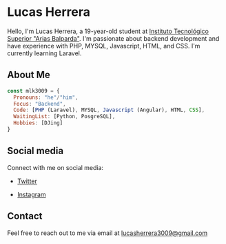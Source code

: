 # Lucas Herrera

Hello, I'm Lucas Herrera, a 19-year-old student at [Instituto Tecnológico Superior "Arias Balparda"](https://its.utu.edu.uy/). I'm passionate about backend development and have experience with PHP, MYSQL, Javascript, HTML, and CSS. I'm currently learning Laravel.

## About Me

```js
const mlk3009 = {
  Pronouns: "he"/"him",
  Focus: "Backend",
  Code: [PHP (Laravel), MYSQL, Javascript (Angular), HTML, CSS],
  WaitingList: [Python, PosgreSQL],
  Hobbies: [DJing]
}
```

## Social media

Connect with me on social media:

- [Twitter](https://twitter.com/alexx_mlk)

- [Instagram](https://instagram.com/alexx.mlk)
## Contact

Feel free to reach out to me via email at lucasherrera3009@gmail.com
